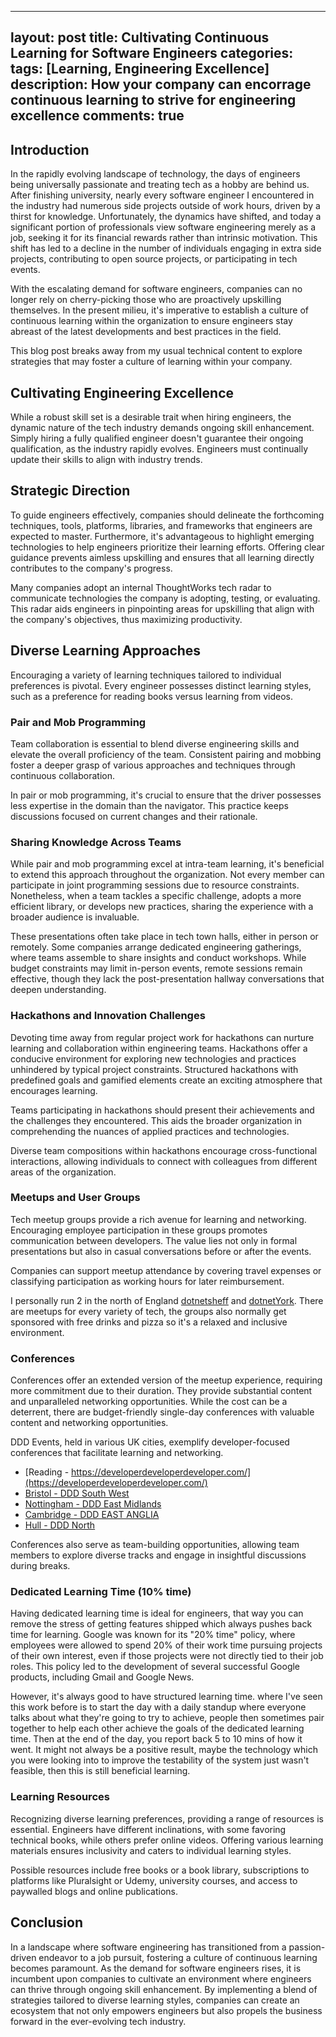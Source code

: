 
---
layout: post
title: Cultivating Continuous Learning for Software Engineers
categories:
tags: [Learning, Engineering Excellence]
description: How your company can encorrage continuous learning to strive for engineering excellence
comments: true
---

## Introduction

In the rapidly evolving landscape of technology, the days of engineers being universally passionate and treating tech as a hobby are behind us. After finishing university, nearly every software engineer I encountered in the industry had numerous side projects outside of work hours, driven by a thirst for knowledge. Unfortunately, the dynamics have shifted, and today a significant portion of professionals view software engineering merely as a job, seeking it for its financial rewards rather than intrinsic motivation. This shift has led to a decline in the number of individuals engaging in extra side projects, contributing to open source projects, or participating in tech events.

With the escalating demand for software engineers, companies can no longer rely on cherry-picking those who are proactively upskilling themselves. In the present milieu, it's imperative to establish a culture of continuous learning within the organization to ensure engineers stay abreast of the latest developments and best practices in the field.

This blog post breaks away from my usual technical content to explore strategies that may foster a culture of learning within your company.

## Cultivating Engineering Excellence

While a robust skill set is a desirable trait when hiring engineers, the dynamic nature of the tech industry demands ongoing skill enhancement. Simply hiring a fully qualified engineer doesn't guarantee their ongoing qualification, as the industry rapidly evolves. Engineers must continually update their skills to align with industry trends.


## Strategic Direction

To guide engineers effectively, companies should delineate the forthcoming techniques, tools, platforms, libraries, and frameworks that engineers are expected to master. Furthermore, it's advantageous to highlight emerging technologies to help engineers prioritize their learning efforts. Offering clear guidance prevents aimless upskilling and ensures that all learning directly contributes to the company's progress.

Many companies adopt an internal ThoughtWorks tech radar to communicate technologies the company is adopting, testing, or evaluating. This radar aids engineers in pinpointing areas for upskilling that align with the company's objectives, thus maximizing productivity.

## Diverse Learning Approaches

Encouraging a variety of learning techniques tailored to individual preferences is pivotal. Every engineer possesses distinct learning styles, such as a preference for reading books versus learning from videos.

### Pair and Mob Programming

Team collaboration is essential to blend diverse engineering skills and elevate the overall proficiency of the team. Consistent pairing and mobbing foster a deeper grasp of various approaches and techniques through continuous collaboration.

In pair or mob programming, it's crucial to ensure that the driver possesses less expertise in the domain than the navigator. This practice keeps discussions focused on current changes and their rationale.


### Sharing Knowledge Across Teams

While pair and mob programming excel at intra-team learning, it's beneficial to extend this approach throughout the organization. Not every member can participate in joint programming sessions due to resource constraints. Nonetheless, when a team tackles a specific challenge, adopts a more efficient library, or develops new practices, sharing the experience with a broader audience is invaluable.

These presentations often take place in tech town halls, either in person or remotely. Some companies arrange dedicated engineering gatherings, where teams assemble to share insights and conduct workshops. While budget constraints may limit in-person events, remote sessions remain effective, though they lack the post-presentation hallway conversations that deepen understanding.

### Hackathons and Innovation Challenges

Devoting time away from regular project work for hackathons can nurture learning and collaboration within engineering teams. Hackathons offer a conducive environment for exploring new technologies and practices unhindered by typical project constraints. Structured hackathons with predefined goals and gamified elements create an exciting atmosphere that encourages learning.

Teams participating in hackathons should present their achievements and the challenges they encountered. This aids the broader organization in comprehending the nuances of applied practices and technologies.

Diverse team compositions within hackathons encourage cross-functional interactions, allowing individuals to connect with colleagues from different areas of the organization.

### Meetups and User Groups

Tech meetup groups provide a rich avenue for learning and networking. Encouraging employee participation in these groups promotes communication between developers. The value lies not only in formal presentations but also in casual conversations before or after the events.

Companies can support meetup attendance by covering travel expenses or classifying participation as working hours for later reimbursement.

I personally run 2 in the north of England [dotnetsheff](https://dotnetsheff.co.uk) and [dotnetYork](https://dotnetYork.co.uk). There are meetups for every variety of tech, the groups also normally get sponsored with free drinks and pizza so it's a relaxed and inclusive environment.

### Conferences

Conferences offer an extended version of the meetup experience, requiring more commitment due to their duration. They provide substantial content and unparalleled networking opportunities. While the cost can be a deterrent, there are budget-friendly single-day conferences with valuable content and networking opportunities.

DDD Events, held in various UK cities, exemplify developer-focused conferences that facilitate learning and networking.
- [Reading - https://developerdeveloperdeveloper.com/](https://developerdeveloperdeveloper.com/)
- [Bristol - DDD South West](https://dddsouthwest.com/)
- [Nottingham - DDD East Midlands](https://dddeastmidlands.com/)
- [Cambridge - DDD EAST ANGLIA](https://www.dddeastanglia.com/)
- [Hull - DDD North](https://www.dddnorth.co.uk/)

Conferences also serve as team-building opportunities, allowing team members to explore diverse tracks and engage in insightful discussions during breaks.


### Dedicated Learning Time (10% time)

Having dedicated learning time is ideal for engineers, that way you can remove the stress of getting features shipped which always pushes back time for learning. Google was known for its "20% time" policy, where employees were allowed to spend 20% of their work time pursuing projects of their own interest, even if those projects were not directly tied to their job roles. This policy led to the development of several successful Google products, including Gmail and Google News.

However, it's always good to have structured learning time. where I've seen this work before is to start the day with a daily standup where everyone talks about what they're going to try to achieve, people then sometimes pair together to help each other achieve the goals of the dedicated learning time. Then at the end of the day, you report back 5 to 10 mins of how it went. It might not always be a positive result, maybe the technology which you were looking into to improve the testability of the system just wasn't feasible, then this is still beneficial learning.


### Learning Resources

Recognizing diverse learning preferences, providing a range of resources is essential. Engineers have different inclinations, with some favoring technical books, while others prefer online videos. Offering various learning materials ensures inclusivity and caters to individual learning styles.

Possible resources include free books or a book library, subscriptions to platforms like Pluralsight or Udemy, university courses, and access to paywalled blogs and online publications.

## Conclusion

In a landscape where software engineering has transitioned from a passion-driven endeavor to a job pursuit, fostering a culture of continuous learning becomes paramount. As the demand for software engineers rises, it is incumbent upon companies to cultivate an environment where engineers can thrive through ongoing skill enhancement. By implementing a blend of strategies tailored to diverse learning styles, companies can create an ecosystem that not only empowers engineers but also propels the business forward in the ever-evolving tech industry.
